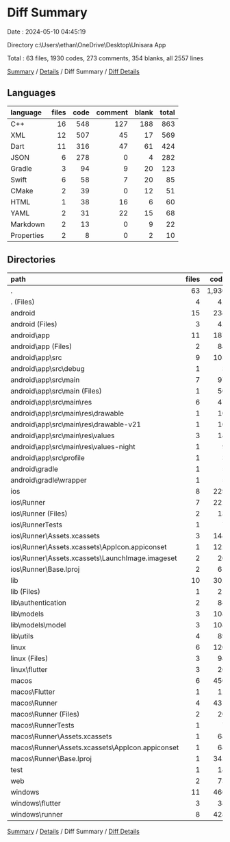 # Diff Summary

Date : 2024-05-10 04:45:19

Directory c:\\Users\\ethan\\OneDrive\\Desktop\\Unisara App

Total : 63 files,  1930 codes, 273 comments, 354 blanks, all 2557 lines

[Summary](results.md) / [Details](details.md) / Diff Summary / [Diff Details](diff-details.md)

## Languages
| language | files | code | comment | blank | total |
| :--- | ---: | ---: | ---: | ---: | ---: |
| C++ | 16 | 548 | 127 | 188 | 863 |
| XML | 12 | 507 | 45 | 17 | 569 |
| Dart | 11 | 316 | 47 | 61 | 424 |
| JSON | 6 | 278 | 0 | 4 | 282 |
| Gradle | 3 | 94 | 9 | 20 | 123 |
| Swift | 6 | 58 | 7 | 20 | 85 |
| CMake | 2 | 39 | 0 | 12 | 51 |
| HTML | 1 | 38 | 16 | 6 | 60 |
| YAML | 2 | 31 | 22 | 15 | 68 |
| Markdown | 2 | 13 | 0 | 9 | 22 |
| Properties | 2 | 8 | 0 | 2 | 10 |

## Directories
| path | files | code | comment | blank | total |
| :--- | ---: | ---: | ---: | ---: | ---: |
| . | 63 | 1,930 | 273 | 354 | 2,557 |
| . (Files) | 4 | 42 | 22 | 22 | 86 |
| android | 15 | 234 | 52 | 36 | 322 |
| android (Files) | 3 | 42 | 2 | 9 | 53 |
| android\\app | 11 | 187 | 50 | 26 | 263 |
| android\\app (Files) | 2 | 84 | 7 | 12 | 103 |
| android\\app\\src | 9 | 103 | 43 | 14 | 160 |
| android\\app\\src\\debug | 1 | 3 | 4 | 1 | 8 |
| android\\app\\src\\main | 7 | 97 | 35 | 12 | 144 |
| android\\app\\src\\main (Files) | 1 | 50 | 11 | 3 | 64 |
| android\\app\\src\\main\\res | 6 | 47 | 24 | 9 | 80 |
| android\\app\\src\\main\\res\\drawable | 1 | 10 | 3 | 3 | 16 |
| android\\app\\src\\main\\res\\drawable-v21 | 1 | 10 | 3 | 3 | 16 |
| android\\app\\src\\main\\res\\values | 3 | 18 | 9 | 2 | 29 |
| android\\app\\src\\main\\res\\values-night | 1 | 9 | 9 | 1 | 19 |
| android\\app\\src\\profile | 1 | 3 | 4 | 1 | 8 |
| android\\gradle | 1 | 5 | 0 | 1 | 6 |
| android\\gradle\\wrapper | 1 | 5 | 0 | 1 | 6 |
| ios | 8 | 229 | 4 | 13 | 246 |
| ios\\Runner | 7 | 222 | 2 | 9 | 233 |
| ios\\Runner (Files) | 2 | 13 | 0 | 3 | 16 |
| ios\\RunnerTests | 1 | 7 | 2 | 4 | 13 |
| ios\\Runner\\Assets.xcassets | 3 | 148 | 0 | 4 | 152 |
| ios\\Runner\\Assets.xcassets\\AppIcon.appiconset | 1 | 122 | 0 | 1 | 123 |
| ios\\Runner\\Assets.xcassets\\LaunchImage.imageset | 2 | 26 | 0 | 3 | 29 |
| ios\\Runner\\Base.lproj | 2 | 61 | 2 | 2 | 65 |
| lib | 10 | 302 | 40 | 54 | 396 |
| lib (Files) | 1 | 21 | 0 | 9 | 30 |
| lib\\authentication | 2 | 84 | 27 | 21 | 132 |
| lib\\models | 3 | 108 | 12 | 13 | 133 |
| lib\\models\\model | 3 | 108 | 12 | 13 | 133 |
| lib\\utils | 4 | 89 | 1 | 11 | 101 |
| linux | 6 | 120 | 33 | 50 | 203 |
| linux (Files) | 3 | 94 | 24 | 33 | 151 |
| linux\\flutter | 3 | 26 | 9 | 17 | 52 |
| macos | 6 | 450 | 5 | 16 | 471 |
| macos\\Flutter | 1 | 12 | 3 | 4 | 19 |
| macos\\Runner | 4 | 431 | 0 | 8 | 439 |
| macos\\Runner (Files) | 2 | 20 | 0 | 6 | 26 |
| macos\\RunnerTests | 1 | 7 | 2 | 4 | 13 |
| macos\\Runner\\Assets.xcassets | 1 | 68 | 0 | 1 | 69 |
| macos\\Runner\\Assets.xcassets\\AppIcon.appiconset | 1 | 68 | 0 | 1 | 69 |
| macos\\Runner\\Base.lproj | 1 | 343 | 0 | 1 | 344 |
| test | 1 | 14 | 7 | 7 | 28 |
| web | 2 | 73 | 16 | 7 | 96 |
| windows | 11 | 466 | 94 | 149 | 709 |
| windows\\flutter | 3 | 38 | 9 | 17 | 64 |
| windows\\runner | 8 | 428 | 85 | 132 | 645 |

[Summary](results.md) / [Details](details.md) / Diff Summary / [Diff Details](diff-details.md)